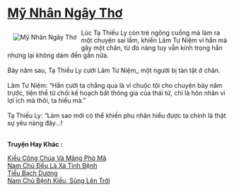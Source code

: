 <a href="https://utruyen.com/my-nhan-ngay-tho/25399/" title="Mỹ Nhân Ngây Thơ"><h1>Mỹ Nhân Ngây Thơ</h1></a><div style="display:table"><img align="right" style="float: left; padding: 10px;" src="https://utruyen.com/images/story/200x260/my-nhan-ngay-tho.jpg" alt="Mỹ Nhân Ngây Thơ">Lúc Tạ Thiếu Ly còn trẻ ngông cuồng mà làm ra một chuyện sai lầm, khiến Lâm Tư Niệm vì hắn mà gãy một chân, từ đó nàng tuy vẫn kính trọng hắn nhưng lại không dám đến gần nữa.<br /> <br /> Bảy năm sau, Tạ Thiếu Ly cưới Lâm Tư Niệm_ một người bị tàn tật ở chân.<br /> <br /> Lâm Tư Niệm: “Hắn cưới ta chẳng qua là vì chuộc tội cho chuyện bảy năm trước, tiện thể từ chối kế hoạch bắt thông gia của thái tử, chỉ là hôn nhân vì lợi ích mà thôi, ta hiểu mà.”<br /> <br /> Tạ Thiếu Ly: “Làm sao mới có thể khiến phu nhân hiểu được ta chính là thật sự yêu nàng đây...!</div><p><br><b>Truyện Hay Khác :</b></p><a href="https://utruyen.com/kieu-cong-chua-va-mang-pho-ma/25398/" alt="Kiều Công Chúa Và Mãng Phò Mã">Kiều Công Chúa Và Mãng Phò Mã</a><br/><a href="https://github.com/quanluxury/ngontinhhot/tree/master/truyenhay/16706/" alt="Nam Chủ Đều Là Xà Tinh Bệnh">Nam Chủ Đều Là Xà Tinh Bệnh</a><br/><a href="https://github.com/quanluxury/truyenhot/tree/master/truyenhay/12209/" alt="Tiểu Bạch Dương">Tiểu Bạch Dương</a><br/><a href="https://github.com/quanluxury/ngontinhhot/tree/master/truyenhay/18830/" alt="Nam Chủ Bệnh Kiều, Sủng Lên Trời">Nam Chủ Bệnh Kiều, Sủng Lên Trời</a><br/>